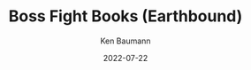 ---
title: Boss Fight Books (Earthbound)
book: boss-fight-books-earthbound
author: Ken Baumann
kindle: false
spoilers: false
date: 2022-07-22
---